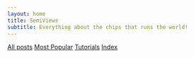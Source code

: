 ```yaml
---
layout: home
title: SemiViews
subtitle: Everything about the chips that runs the world!
---
```

<div class="list-filters">
  <a href="/" class="list-filter filter-selected">All posts</a>
  <a href="/popular" class="list-filter">Most Popular</a>
  <a href="/tutorials" class="list-filter">Tutorials</a>
  <a href="/tags" class="list-filter">Index</a>
</div>
